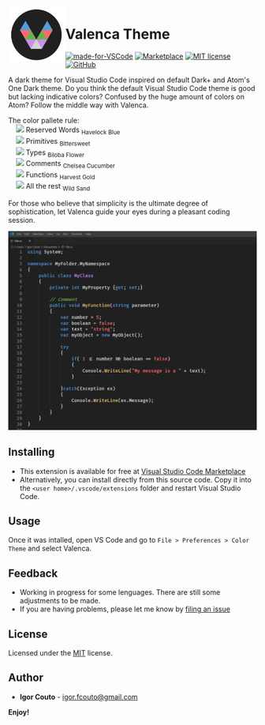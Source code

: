  <img align="left" width="116" height="116" src="icon.png" />
 
 # Valenca Theme 
[![made-for-VSCode](https://img.shields.io/badge/Made%20for-VSCode-1f425f.svg)](https://code.visualstudio.com/) [![Marketplace](https://vsmarketplacebadge.apphb.com/version/igor-couto.valenca-theme.svg)](https://marketplace.visualstudio.com/items?itemName=igor-couto.valenca-theme&ssr=false#overview) [![MIT license](https://img.shields.io/badge/License-MIT-blue.svg)](https://github.com/igor-couto/vscode-valenca-theme/blob/master/LICENSE) [![GitHub](https://flat.badgen.net/github/release/igor-couto/vscode-valenca-theme)](https://github.com/igor-couto/vscode-valenca-theme/releases)
 
A dark theme for Visual Studio Code inspired on default Dark+ and Atom's One Dark theme. Do you think the default Visual Studio Code theme is good but lacking indicative colors? Confused by the huge amount of colors on Atom? Follow the middle way with Valenca.

The color pallete rule:<br>
&nbsp;&nbsp;&nbsp;&nbsp;![](https://via.placeholder.com/15/569CD6/000000?text=+) Reserved Words <sub>Havelock Blue</sub><br>
&nbsp;&nbsp;&nbsp;&nbsp;![](https://via.placeholder.com/15/FF6B6B/000000?text=+) Primitives <sub>Bittersweet</sub><br>
&nbsp;&nbsp;&nbsp;&nbsp;![](https://via.placeholder.com/15/C792EA/000000?text=+) Types <sub>Biloba Flower</sub><br>
&nbsp;&nbsp;&nbsp;&nbsp;![](https://via.placeholder.com/15/6CB04D/000000?text=+) Comments <sub>Chelsea Cucumber</sub><br>
&nbsp;&nbsp;&nbsp;&nbsp;![](https://via.placeholder.com/15/E5C07B/000000?text=+) Functions <sub>Harvest Gold</sub><br>
&nbsp;&nbsp;&nbsp;&nbsp;![](https://via.placeholder.com/15/F5F5F5/000000?text=+) All the rest <sub>Wild Sand</sub><br>

For those who believe that simplicity is the ultimate degree of sophistication, let Valenca guide your eyes during a pleasant coding session.

![](preview.png)

## Installing
* This extension is available for free at [Visual Studio Code Marketplace](https://marketplace.visualstudio.com/items?itemName=igor-couto.valenca-theme)
* Alternatively, you can install directly from this source code. Copy it into the `<user home>/.vscode/extensions` folder and restart Visual Studio Code.

## Usage
Once it was intalled, open VS Code and go to `File > Preferences > Color Theme` and select Valenca.

## Feedback

* Working in progress for some lenguages. There are still some adjustments to be made.
* If you are having problems, please let me know by [filing an issue](https://github.com/igor-couto/vscode-valenca-theme/issues)

## License

Licensed under the [MIT](LICENSE) license.

## Author


* **Igor Couto** - [igor.fcouto@gmail.com](mailto:igor.fcouto@gmail.com)


**Enjoy!**
